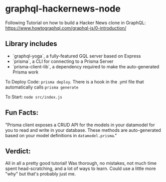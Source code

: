# graphql-hackernews-node
Following Tutorial on how to build a Hacker News clone in GraphQL: https://www.howtographql.com/graphql-js/0-introduction/

## Library includes
<ul>
    <li>`graphql-yoga`, a fully-featured GQL server based on Express</li>
    <li>`prisma`, a CLI for connecting to a Prisma Server</li>
    <li>`prisma-client-lib`, a dependency required to make the auto-generated Prisma work</li>

</ul>

To Deploy Code: `prisma deploy`.  There is a hook in the .yml file that automatically calls `prisma generate`

To Start: `node src/index.js`

## Fun Facts:

"Prisma client exposes a CRUD API for the models in your datamodel for you to read and write in your database. These methods are auto-generated based on your model definitions in `datamodel.prisma`."

## Verdict:

All in all a pretty good tutorial!  Was thorough, no mistakes, not much time spent head-scratching, and a lot of ways to learn.  Could use a little more "why" but that's probably just me.
